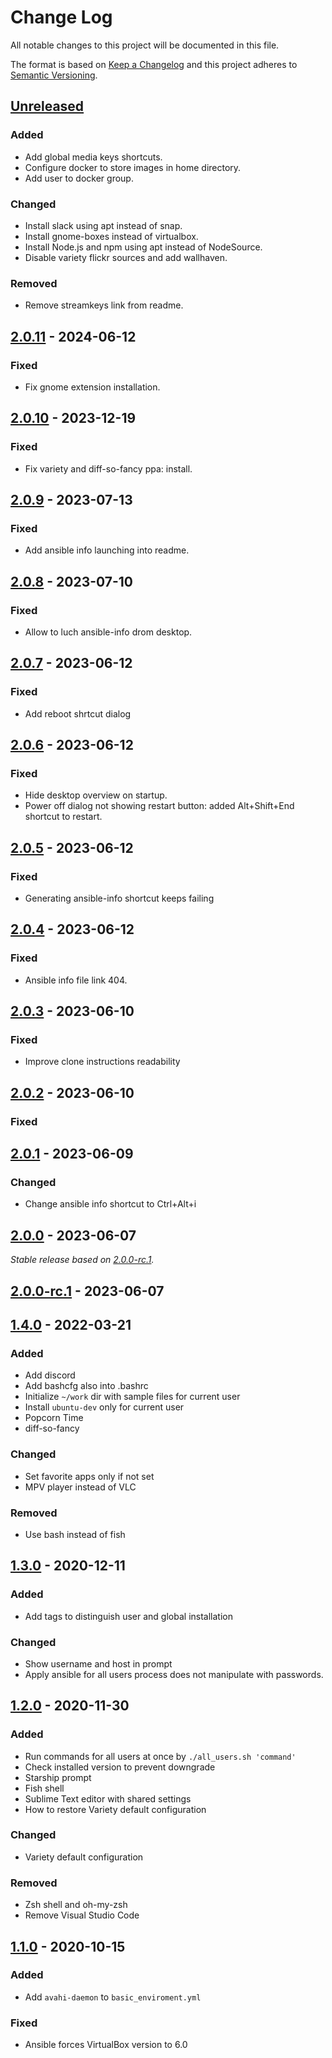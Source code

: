 # Change Log
All notable changes to this project will be documented in this file.

The format is based on [Keep a Changelog](http://keepachangelog.com/)
and this project adheres to [Semantic Versioning](http://semver.org/).

## [Unreleased]

### Added

- Add global media keys shortcuts.
- Configure docker to store images in home directory.
- Add user to docker group.

### Changed

- Install slack using apt instead of snap.
- Install gnome-boxes instead of virtualbox.
- Install Node.js and npm using apt instead of NodeSource.
- Disable variety flickr sources and add wallhaven.

### Removed

- Remove streamkeys link from readme.

## [2.0.11] - 2024-06-12

### Fixed

- Fix gnome extension installation.

## [2.0.10] - 2023-12-19

### Fixed

- Fix variety and diff-so-fancy ppa: install.

## [2.0.9] - 2023-07-13

### Fixed

- Add ansible info launching into readme.

## [2.0.8] - 2023-07-10

### Fixed

- Allow to luch ansible-info drom desktop.

## [2.0.7] - 2023-06-12

### Fixed

- Add reboot shrtcut dialog

## [2.0.6] - 2023-06-12

### Fixed

- Hide desktop overview on startup.
- Power off dialog not showing restart button: added Alt+Shift+End shortcut to restart.

## [2.0.5] - 2023-06-12

### Fixed

- Generating ansible-info shortcut keeps failing

## [2.0.4] - 2023-06-12

### Fixed

- Ansible info file link 404.

## [2.0.3] - 2023-06-10

### Fixed

- Improve clone instructions readability

## [2.0.2] - 2023-06-10

### Fixed

## [2.0.1] - 2023-06-09

### Changed

- Change ansible info shortcut to Ctrl+Alt+i

## [2.0.0] - 2023-06-07

_Stable release based on [2.0.0-rc.1]._

## [2.0.0-rc.1] - 2023-06-07

## [1.4.0] - 2022-03-21
### Added
 - Add discord
 - Add bashcfg also into .bashrc
 - Initialize `~/work` dir with sample files for current user
 - Install `ubuntu-dev` only for current user
 - Popcorn Time
 - diff-so-fancy

### Changed
 - Set favorite apps only if not set
 - MPV player instead of VLC

### Removed
 - Use bash instead of fish

## [1.3.0] - 2020-12-11
### Added
 - Add tags to distinguish user and global installation

### Changed
 - Show username and host in prompt
 - Apply ansible for all users process does not manipulate with passwords.

## [1.2.0] - 2020-11-30
### Added
 - Run commands for all users at once by `./all_users.sh 'command'`
 - Check installed version to prevent downgrade
 - Starship prompt
 - Fish shell
 - Sublime Text editor with shared settings
 - How to restore Variety default configuration

### Changed
 - Variety default configuration

### Removed
 - Zsh shell and oh-my-zsh
 - Remove Visual Studio Code

## [1.1.0] - 2020-10-15
### Added
 - Add `avahi-daemon` to `basic_enviroment.yml`

### Fixed
 - Ansible forces VirtualBox version to 6.0

[Unreleased]: https://https://github.com/internetguru/ansible/compare/staging...dev
[2.0.11]: https://https://github.com/internetguru/ansible/compare/v2.0.10...v2.0.11
[2.0.10]: https://https://github.com/internetguru/ansible/compare/v2.0.9...v2.0.10
[2.0.9]: https://https://github.com/internetguru/ansible/compare/v2.0.8...v2.0.9
[2.0.8]: https://https://github.com/internetguru/ansible/compare/v2.0.7...v2.0.8
[2.0.7]: https://https://github.com/internetguru/ansible/compare/v2.0.6...v2.0.7
[2.0.6]: https://https://github.com/internetguru/ansible/compare/v2.0.5...v2.0.6
[2.0.5]: https://https://github.com/internetguru/ansible/compare/v2.0.4...v2.0.5
[2.0.4]: https://https://github.com/internetguru/ansible/compare/v2.0.3...v2.0.4
[2.0.3]: https://https://github.com/InternetGuru/ansible/compare/v2.0.2...v2.0.3
[2.0.2]: https://https://github.com/InternetGuru/ansible/compare/v2.0.1...v2.0.2
[2.0.1]: https://https://github.com/internetguru/ansible/compare/v2.0.0...v2.0.1
[2.0.0]: https://https://github.com/internetguru/ansible/compare/v1.4.0...v2.0.0
[2.0.0-rc.1]: https://github.com/internetguru/ansible/releases/tag/v1.4.0
[1.4.0]: https://github.com/InternetGuru/ansible/compare/v1.3.0...v1.4.0
[1.3.0]: https://github.com/InternetGuru/ansible/compare/v1.2.0...v1.3.0
[1.2.0]: https://github.com/InternetGuru/ansible/compare/v1.1.0...v1.2.0
[1.1.0]: https://github.com/InternetGuru/ansible/compare/v1.0.0...v1.1.0
